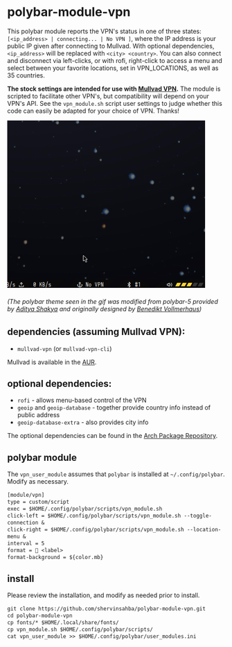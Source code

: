 # polybar-module-vpn

This polybar module reports the VPN's status in one of three states: `[<ip_address> | connecting... | No VPN ]`, where the IP address is your public IP given after connecting to Mullvad. With optional dependencies, `<ip_address>` will be replaced with `<city> <country>`. You can also connect and disconnect via left-clicks, or with rofi, right-click to access a menu and select between your favorite locations, set in VPN_LOCATIONS, as well as 35 countries.

**The stock settings are intended for use with [Mullvad VPN](https://mullvad.net).** The module is scripted to facilitate other VPN's, but compatibility will depend on your VPN's API. See the `vpn_module.sh` script user settings to judge whether this code can easily be adapted for your choice of VPN. Thanks!

![](mullvad-demo.gif)

###### (The polybar theme seen in the gif was modified from polybar-5 provided by [Aditya Shakya](https://github.com/adi1090x/polybar-themes) and originally designed by [Benedikt Vollmerhaus](https://gitlab.com/BVollmerhaus))

## dependencies (assuming Mullvad VPN):
- `mullvad-vpn` (or `mullvad-vpn-cli`)

Mullvad is available in the [AUR](https://aur.archlinux.org/packages/mullvad-vpn/). 

## optional dependencies: 
- `rofi` 				  - allows menu-based control of the VPN
- `geoip` and `geoip-database` - together provide country info instead of public address
- `geoip-database-extra`  - also provides city info

The optional dependencies can be found in the [Arch Package Repository](https://www.archlinux.org/packages/).

## polybar module

The `vpn_user_module` assumes that `polybar` is installed at `~/.config/polybar`. Modify as necessary.
```
[module/vpn]
type = custom/script
exec = $HOME/.config/polybar/scripts/vpn_module.sh
click-left = $HOME/.config/polybar/scripts/vpn_module.sh --toggle-connection &
click-right = $HOME/.config/polybar/scripts/vpn_module.sh --location-menu &
interval = 5
format =  <label>
format-background = ${color.mb}
```

## install

Please review the installation, and modify as needed prior to install.

```
git clone https://github.com/shervinsahba/polybar-module-vpn.git
cd polybar-module-vpn
cp fonts/* $HOME/.local/share/fonts/
cp vpn_module.sh $HOME/.config/polybar/scripts/
cat vpn_user_module >> $HOME/.config/polybar/user_modules.ini
